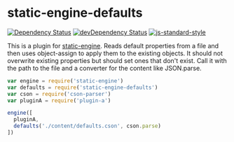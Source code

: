 # static-engine-defaults

[![Dependency Status](https://david-dm.org/erickmerchant/static-engine-defaults.svg?style=flat-square)](https://david-dm.org/erickmerchant/static-engine-defaults) [![devDependency Status](https://david-dm.org/erickmerchant/static-engine-defaults/dev-status.svg?style=flat-square)](https://david-dm.org/erickmerchant/static-engine-defaults#info=devDependencies) [![js-standard-style](https://img.shields.io/badge/code%20style-standard-brightgreen.svg?style=flat)](https://github.com/feross/standard)

This is a plugin for [static-engine](https://github.com/erickmerchant/static-engine). Reads default properties from a file and then uses object-assign to apply them to the existing objects. It should not overwrite existing properties but should set ones that don't exist. Call it with the path to the file and a converter for the content like JSON.parse.

```javascript
var engine = require('static-engine')
var defaults = require('static-engine-defaults')
var cson = require('cson-parser')
var pluginA = require('plugin-a')

engine([
  pluginA,
  defaults('./content/defaults.cson', cson.parse)
])
```
